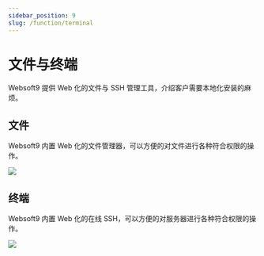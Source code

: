 ```yaml
---
sidebar_position: 9
slug: /function/terminal
---
```


# 文件与终端

Websoft9 提供 Web 化的文件与 SSH 管理工具，介绍客户需要本地化安装的麻烦。  

## 文件

Websoft9 内置 Web 化的文件管理器，可以方便的对文件进行各种符合权限的操作。  

![](https://libs.websoft9.com/Websoft9/DocsPicture/zh/websoft9/websoft9-file.png)

## 终端

Websoft9 内置 Web 化的在线 SSH，可以方便的对服务器进行各种符合权限的操作。  

![](https://libs.websoft9.com/Websoft9/DocsPicture/zh/websoft9/websoft9-terminal.png)